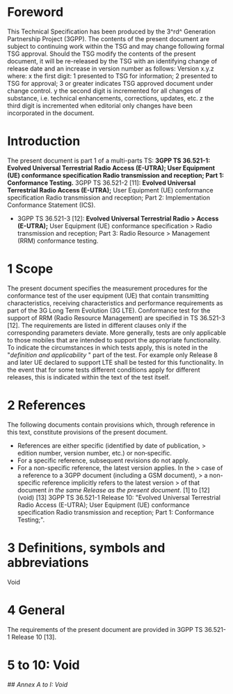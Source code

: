 # Foreword
This Technical Specification has been produced by the 3^rd^ Generation
Partnership Project (3GPP).
The contents of the present document are subject to continuing work within the
TSG and may change following formal TSG approval. Should the TSG modify the
contents of the present document, it will be re-released by the TSG with an
identifying change of release date and an increase in version number as
follows:
Version x.y.z
where:
x the first digit:
1 presented to TSG for information;
2 presented to TSG for approval;
3 or greater indicates TSG approved document under change control.
y the second digit is incremented for all changes of substance, i.e. technical
enhancements, corrections, updates, etc.
z the third digit is incremented when editorial only changes have been
incorporated in the document.
# Introduction
The present document is part 1 of a multi-parts TS:
**3GPP TS 36.521-1: Evolved Universal Terrestrial Radio Access (E-UTRA); User
Equipment (UE) conformance specification Radio transmission and reception;
Part 1: Conformance Testing.**
3GPP TS 36.521-2 [11]: **Evolved Universal Terrestrial Radio Access
(E-UTRA);** User Equipment (UE) conformance specification Radio transmission
and reception; Part 2: Implementation Conformance Statement (ICS).
  * 3GPP TS 36.521-3 [12]: **Evolved Universal Terrestrial Radio > Access (E-UTRA);** User Equipment (UE) conformance specification > Radio transmission and reception; Part 3: Radio Resource > Management (RRM) conformance testing.
# 1 Scope
The present document specifies the measurement procedures for the conformance
test of the user equipment (UE) that contain transmitting characteristics,
receiving characteristics and performance requirements as part of the 3G Long
Term Evolution (3G LTE). Conformance test for the support of RRM (Radio
Resource Management) are specified in TS 36.521-3 [12].
The requirements are listed in different clauses only if the corresponding
parameters deviate. More generally, tests are only applicable to those mobiles
that are intended to support the appropriate functionality. To indicate the
circumstances in which tests apply, this is noted in the "_definition and
applicability_ " part of the test.
For example only Release 8 and later UE declared to support LTE shall be
tested for this functionality. In the event that for some tests different
conditions apply for different releases, this is indicated within the text of
the test itself.
# 2 References
The following documents contain provisions which, through reference in this
text, constitute provisions of the present document.
  * References are either specific (identified by date of publication, > edition number, version number, etc.) or non‑specific.
  * For a specific reference, subsequent revisions do not apply.
  * For a non-specific reference, the latest version applies. In the > case of a reference to a 3GPP document (including a GSM document), > a non-specific reference implicitly refers to the latest version > of that document _in the same Release as the present document_.
[1] to [12] (void)
[13] 3GPP TS 36.521-1 Release 10: \"Evolved Universal Terrestrial Radio Access
(E-UTRA); User Equipment (UE) conformance specification Radio transmission and
reception; Part 1: Conformance Testing;\".
# 3 Definitions, symbols and abbreviations
Void
# 4 General
The requirements of the present document are provided in 3GPP TS 36.521-1
Release 10 [13].
# 5 to 10: Void
###### ## Annex A to I: Void
#